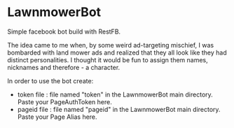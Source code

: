 # LawnmowerBot
Simple facebook bot build with RestFB. 

The idea came to me when, by some weird ad-targeting mischief, I was bombarded with land mower ads and realized that they all look like they had distinct personalities. I thought it would be fun to assign them names, nicknames and therefore - a character.

In order to use the bot create:
* token file : file named "token" in the LawnmowerBot main directory. Paste your PageAuthToken here.
* pageid file : file named "pageid" in the LawnmowerBot main directory. Paste your Page Alias here.
